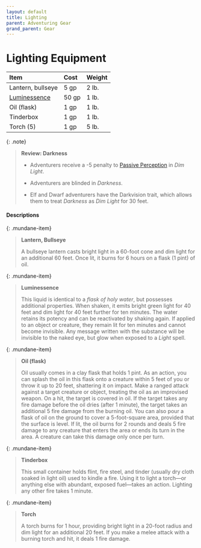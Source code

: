 ```yaml
---
layout: default
title: Lighting
parent: Adventuring Gear
grand_parent: Gear
---
```


# Lighting Equipment

| Item                                    | Cost  | Weight |
| :-------------------------------------- | :---- | :----- |
| Lantern, bullseye                       | 5 gp  | 2 lb.  |
| [Luminessence](../alchemics/substances) | 50 gp | 1 lb.  |
| Oil (flask)                             | 1 gp  | 1 lb.  |
| Tinderbox                               | 1 gp  | 1 lb.  |
| Torch (5)                               | 1 gp  | 5 lb.  |

{: .note}
> **Review: Darkness**
>
> * Adventurers receive a -5 penalty to [Passive Perception](../../adventuring/awareness) in _Dim Light_.
>
> * Adventurers are blinded in _Darkness_.
>
> * Elf and Dwarf adventurers have the Darkvision trait, which allows them to treat _Darkness_ as _Dim Light_ for 30 feet.


#### Descriptions

{: .mundane-item}
> **Lantern, Bullseye**
>
> A bullseye lantern casts bright light in a 60-foot cone and dim light for an additional 60 feet. Once lit, it burns for 6 hours on a flask (1 pint) of oil.

{: .mundane-item}
> **Luminessence**
> 
> This liquid is identical to a _flask of holy water_, but possesses additional properties. When shaken, it emits bright green light for 40 feet and dim light for 40 feet further for ten minutes. The water retains its potency and can be reactivated by shaking again. If applied to an object or creature, they remain lit for ten minutes and cannot become invisible. Any message written with the substance will be invisible to the naked eye, but glow when exposed to a _Light_ spell.

{: .mundane-item}
> **Oil (flask)**
>
> Oil usually comes in a clay flask that holds 1 pint. As an action, you can splash the oil in this flask onto a creature within 5 feet of you or throw it up to 20 feet, shattering it on impact. Make a ranged attack against a target creature or object, treating the oil as an improvised weapon. On a hit, the target is covered in oil. If the target takes any fire damage before the oil dries (after 1 minute), the target takes an additional 5 fire damage from the burning oil. You can also pour a flask of oil on the ground to cover a 5-foot-square area, provided that the surface is level. If lit, the oil burns for 2 rounds and deals 5 fire damage to any creature that enters the area or ends its turn in the area. A creature can take this damage only once per turn.

{: .mundane-item}
> **Tinderbox**
>
> This small container holds flint, fire steel, and tinder (usually dry cloth soaked in light oil) used to kindle a fire. Using it to light a torch—or anything else with abundant, exposed fuel—takes an action. Lighting any other fire takes 1 minute.

{: .mundane-item}
> **Torch**
>
> A torch burns for 1 hour, providing bright light in a 20-foot radius and dim light for an additional 20 feet. If you make a melee attack with a burning torch and hit, it deals 1 fire damage.

